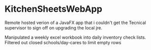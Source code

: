 # KitchenSheetsWebApp


Remote hosted verion of a JavaFX app that i couldn't get the Tecnical supervisor to sign off on upgrading the local jre.


Manipulated a weekly excel workbook into daily inventory check lists. Filtered out closed schools/day-cares to limit empty rows
